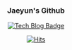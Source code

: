 <div align=center>
  
### Jaeyun's Github 

[![Tech Blog Badge](http://img.shields.io/badge/-Tech%20blog-black?style=flat-square&logo=github&link=https://blog.naver.com/jaeyoon_95)](https://blog.naver.com/jaeyoon_95)

[![Hits](https://hits.seeyoufarm.com/api/count/incr/badge.svg?url=https%3A%2F%2Fgithub.com%2Fjaeyun95%2Fhit-counter)](https://hits.seeyoufarm.com)

</div>
<!--
**jaeyun95/jaeyun95** is a ✨ _special_ ✨ repository because its `README.md` (this file) appears on your GitHub profile.

Here are some ideas to get you started:

- 🔭 I’m currently working on ...
- 🌱 I’m currently learning ...
- 👯 I’m looking to collaborate on ...
- 🤔 I’m looking for help with ...
- 💬 Ask me about ...
- 📫 How to reach me: ...
- 😄 Pronouns: ...
- ⚡ Fun fact: ...
-->
